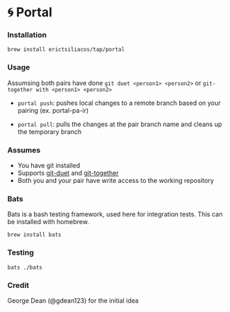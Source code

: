 # 🌀 Portal

### Installation
```brew install erictsiliacos/tap/portal```

### Usage
Assumsing both pairs have done `git duet <person1> <person2>` or `git-together with <person1> <person2>`

- `portal push`: pushes local changes to a remote branch based on your pairing (ex. portal-pa-ir)

- `portal pull`: pulls the changes at the pair branch name and cleans up the temporary branch
  
### Assumes
- You have git installed
- Supports [git-duet](https://github.com/git-duet/git-duet) and [git-together](https://github.com/kejadlen/git-together)
- Both you and your pair have write access to the working repository
  
### Bats
Bats is a bash testing framework, used here for integration tests. This can be installed with homebrew.

```brew install bats```

### Testing

```bats ./bats```

### Credit 

George Dean (@gdean123) for the initial idea
